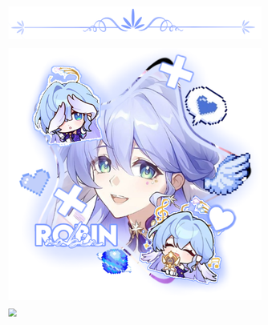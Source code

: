 ![](https://github.com/velvettwhisper/velvettwhisper/blob/ea143484d8a6c79c614925adcd09b8359ef9fe18/Untitled146_20250404140240.png)

![](https://github.com/velvettwhisper/velvettwhisper/blob/974af0f4f69aeb4c66355d34bf34df914dd5d990/Untitled144_20250404135245.png)

![](https://komarev.com/ghpvc/?username=your-github-username&color=cccfff&label=ˏˋ°•*⁀➷+°)
